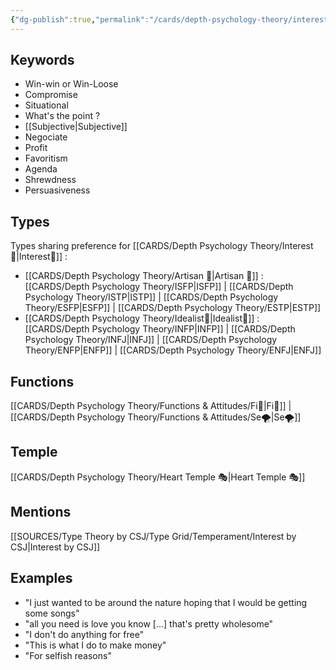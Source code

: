 ```yaml
---
{"dg-publish":true,"permalink":"/cards/depth-psychology-theory/interest/","noteIcon":"","created":"2023-01-01T13:12:17.828+01:00","updated":"2023-04-21T17:49:30.506+02:00"}
---
```



## Keywords
- Win-win or Win-Loose 
- Compromise
- Situational
- What's the point ? 
- [[Subjective\|Subjective]]
- Negociate
- Profit
- Favoritism
- Agenda
- Shrewdness
- Persuasiveness
## Types 
Types sharing preference for [[CARDS/Depth Psychology Theory/Interest👀\|Interest👀]] : 
- [[CARDS/Depth Psychology Theory/Artisan 🧰\|Artisan 🧰]] : [[CARDS/Depth Psychology Theory/ISFP\|ISFP]] | [[CARDS/Depth Psychology Theory/ISTP\|ISTP]] | [[CARDS/Depth Psychology Theory/ESFP\|ESFP]] | [[CARDS/Depth Psychology Theory/ESTP\|ESTP]]
- [[CARDS/Depth Psychology Theory/Idealist🦄\|Idealist🦄]] : [[CARDS/Depth Psychology Theory/INFP\|INFP]] | [[CARDS/Depth Psychology Theory/INFJ\|INFJ]] | [[CARDS/Depth Psychology Theory/ENFP\|ENFP]] | [[CARDS/Depth Psychology Theory/ENFJ\|ENFJ]] 

## Functions 
[[CARDS/Depth Psychology Theory/Functions & Attitudes/Fi🔱\|Fi🔱]] | [[CARDS/Depth Psychology Theory/Functions & Attitudes/Se🌪️\|Se🌪️]]

## Temple 
[[CARDS/Depth Psychology Theory/Heart Temple 🎭\|Heart Temple 🎭]]

## Mentions
[[SOURCES/Type Theory by CSJ/Type Grid/Temperament/Interest by CSJ\|Interest by CSJ]]

## Examples
- "I just wanted to be around the nature hoping that I would be getting some songs"
- "all you need is love you know [...] that's pretty wholesome"
- "I don't do anything for free"
- "This is what I do to make money"
- "For selfish reasons"

